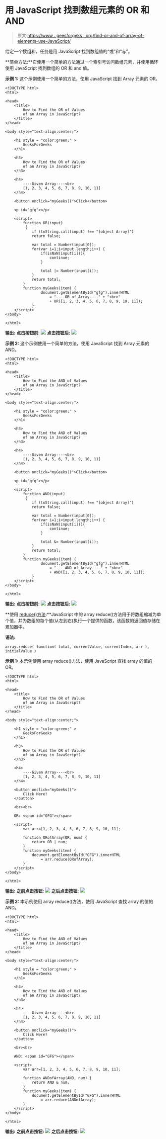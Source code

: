 # 用 JavaScript 找到数组元素的 OR 和 AND

> 原文:[https://www . geesforgeks . org/find-or-and-of-array-of-elements-use-JavaScript/](https://www.geeksforgeeks.org/find-the-or-and-and-of-array-elements-using-javascript/)

给定一个数组和，任务是用 JavaScript 找到数组值的“或”和“与”。

**简单方法:**它使用一个简单的方法通过一个索引号访问数组元素，并使用循环使用 JavaScript 找到数组的 OR 和 and 值。

**示例 1:** 这个示例使用一个简单的方法，使用 JavaScript 找到 Array 元素的 OR。

```
<!DOCTYPE html> 
<html> 

<head> 
    <title> 
        How to Find the OR of Values 
        of an Array in JavaScript? 
    </title> 
</head> 

<body style="text-align:center;"> 

    <h1 style = "color:green;" > 
        GeeksForGeeks 
    </h1> 

    <h3> 
        How to Find the OR of Values 
        of an Array in JavaScript? 
    </h3> 

    <h4> 
        ----Given Array----<br> 
        [1, 2, 3, 4, 5, 6, 7, 8, 9, 10, 11] 
    </h4> 

    <button onclick="myGeeks()">Click</button> 

    <p id="gfg"></p> 

    <script> 
        function OR(input)
         { 
            if (toString.call(input) !== "[object Array]") 
            return false; 

            var total = Number(input[0]); 
            for(var i=1;i<input.length;i++) {                 
                if(isNaN(input[i])){ 
                    continue; 
                } 

                total |= Number(input[i]); 
            } 
            return total; 
        } 
        function myGeeks(item) { 
                document.getElementById("gfg").innerHTML
                    = "----OR of Array----" + "<br>" 
                    + OR([1, 2, 3, 4, 5, 6, 7, 8, 9, 10, 11]); 
            }
    </script> 
</body> 

</html>     
```

**输出:**
**点击按钮前:**
![](img/533c65b58008c93db6d5f12633299829.png)
**点击按钮后:**
![](img/4156abe875d18aec46a83c6d49d8b6b4.png)

**示例 2:** 这个示例使用一个简单的方法，使用 JavaScript 找到 Array 元素的 AND。

```
<!DOCTYPE html> 
<html> 

<head> 
    <title> 
        How to Find the AND of Values 
        of an Array in JavaScript? 
    </title> 
</head> 

<body style="text-align:center;"> 

    <h1 style = "color:green;" > 
        GeeksForGeeks 
    </h1> 

    <h3> 
        How to Find the AND of Values 
        of an Array in JavaScript? 
    </h3> 

    <h4> 
        ----Given Array----<br> 
        [1, 2, 3, 4, 5, 6, 7, 8, 9, 10, 11] 
    </h4> 

    <button onclick="myGeeks()">Click</button> 

    <p id="gfg"></p> 

    <script> 
        function AND(input)
         { 
            if (toString.call(input) !== "[object Array]") 
            return false; 

            var total = Number(input[0]); 
            for(var i=1;i<input.length;i++) {                 
                if(isNaN(input[i])){ 
                    continue; 
                } 

                total &= Number(input[i]); 
            } 
            return total; 
        } 
        function myGeeks(item) { 
                document.getElementById("gfg").innerHTML
                    = "----AND of Array----" + "<br>" 
                    + AND([1, 2, 3, 4, 5, 6, 7, 8, 9, 10, 11]); 
            }
    </script> 
</body> 

</html>     
```

**输出:**
**点击按钮前:**
![](img/24b3e166868eec002f06cca0149c4e1d.png)
**点击按钮后:**
![](img/a7b588f4706371c33648bf463727ab90.png)

**使用 [reduce()方法](http://geeksforgeeks.org/javascript-array-reduce-method/):**JavaScript 中的 array reduce()方法用于将数组缩减为单个值，并为数组的每个值(从左到右)执行一个提供的函数，该函数的返回值存储在累加器中。

**语法:**

```
array.reduce( function( total, currentValue, currentIndex, arr ), initialValue )
```

**示例 1:** 本示例使用 array reduce()方法，使用 JavaScript 查找 array 的值的 OR。

```
<!DOCTYPE html> 
<html> 

<head> 
    <title> 
        How to Find the OR of Values 
        of an Array in JavaScript? 
    </title> 
</head> 

<body style="text-align:center;"> 

    <h1 style = "color:green;" > 
        GeeksForGeeks 
    </h1> 

    <h3> 
        How to Find the OR of Values 
        of an Array in JavaScript? 
    </h3> 

    <h4> 
        ----Given Array----<br> 
        [1, 2, 3, 4, 5, 6, 7, 8, 9, 10, 11] 
    </h4> 

    <button onclick="myGeeks()"> 
        Click Here! 
    </button> 

    <br><br> 

    OR: <span id="GFG"></span> 

    <script> 
        var arr=[1, 2, 3, 4, 5, 6, 7, 8, 9, 10, 11]; 

        function ORofArray(OR, num) { 
            return OR | num; 
        } 
        function myGeeks(item) { 
            document.getElementById("GFG").innerHTML 
                = arr.reduce(ORofArray); 
        } 
    </script> 
</body> 

</html>         
```

**输出:**
**之前点击按钮:**
![](img/7006a74f1853f6b659e07257ace78c34.png)
**之后点击按钮:**
![](img/69c6380ea4efbd683301a946d2bb0bcd.png)

**示例 2:** 本示例使用 array reduce()方法，使用 JavaScript 查找 array 的值的 AND。

```
<!DOCTYPE html> 
<html> 

<head> 
    <title> 
        How to Find the AND of Values 
        of an Array in JavaScript? 
    </title> 
</head> 

<body style="text-align:center;"> 

    <h1 style = "color:green;" > 
        GeeksForGeeks 
    </h1> 

    <h3> 
        How to Find the AND of Values 
        of an Array in JavaScript? 
    </h3> 

    <h4> 
        ----Given Array----<br> 
        [1, 2, 3, 4, 5, 6, 7, 8, 9, 10, 11] 
    </h4> 

    <button onclick="myGeeks()"> 
        Click Here! 
    </button> 

    <br><br> 

    AND: <span id="GFG"></span> 

    <script> 
        var arr=[1, 2, 3, 4, 5, 6, 7, 8, 9, 10, 11]; 

        function ANDofArray(AND, num) { 
            return AND & num; 
        } 
        function myGeeks(item) { 
            document.getElementById("GFG").innerHTML 
                = arr.reduce(ANDofArray); 
        } 
    </script> 
</body> 

</html>         
```

**输出:**
**之前点击按钮:**
![](img/f252bad24500a5f5948a11e09f1e6f64.png)
**之后点击按钮:**
![](img/5f05f063b41426589dd1452dd2b635d2.png)